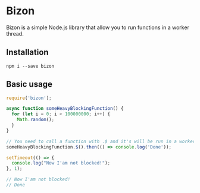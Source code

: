 # Bizon
Bizon is a simple Node.js library that allow you to run functions in a worker thread.

## Installation
```
npm i --save bizon
```
## Basic usage
```js
require('bizon');

async function someHeavyBlockingFunction() {
  for (let i = 0; i < 100000000; i++) {
    Math.random();
  }
}

// You need to call a function with .$ and it's will be run in a worker thread
someHeavyBlockingFunction.$().then(() => console.log('Done'));

setTimeout(() => {
  console.log("Now I'am not blocked!");
}, 1);

// Now I'am not blocked!
// Done
```
